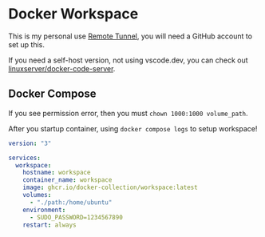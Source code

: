 # Docker Workspace

This is my personal use [Remote Tunnel](https://code.visualstudio.com/docs/remote/tunnels), you will need a GitHub account to set up this.

If you need a self-host version, not using vscode.dev, you can check out [linuxserver/docker-code-server](https://github.com/linuxserver/docker-code-server).

## Docker Compose

If you see permission error, then you must ``chown 1000:1000 volume_path``.

After you startup container, using ``docker compose logs`` to setup workspace!

```yaml
version: "3"

services:
  workspace:
    hostname: workspace
    container_name: workspace
    image: ghcr.io/docker-collection/workspace:latest
    volumes:
      - "./path:/home/ubuntu"
    environment:
      - SUDO_PASSWORD=1234567890
    restart: always
```
